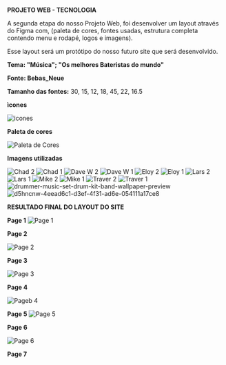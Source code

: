 **PROJETO WEB - TECNOLOGIA** 


A segunda etapa do nosso Projeto Web, foi desenvolver um layout através do Figma com, 
(paleta de cores, fontes usadas, estrutura completa contendo menu e rodapé, logos e imagens).

Esse layout será um protótipo do nosso futuro site que será desenvolvido.


**Tema: "Música"; "Os melhores Bateristas do mundo"** 


**Fonte: Bebas_Neue**

**Tamanho das fontes:** 30, 15, 12, 18, 45, 22, 16.5


**ìcones**


![icones](https://github.com/gustaavoosantos/Projeto-Web/assets/163207767/bf10551f-d32c-4639-8e62-08fd25526b7b)

**Paleta de cores**


![Paleta de Cores](https://github.com/gustaavoosantos/Projeto-Web/assets/163207767/1c1ab502-b36c-40d5-8d19-17a5c8050f9b)



**Imagens utilizadas**




![Chad 2](https://github.com/gustaavoosantos/Projeto-Web/assets/163207767/0cc57ba9-bf8f-49ef-835c-5ae3161d5138)
![Chad 1](https://github.com/gustaavoosantos/Projeto-Web/assets/163207767/e60cc841-25e0-43b4-abdf-cb40ee8dbfef)
![Dave W  2](https://github.com/gustaavoosantos/Projeto-Web/assets/163207767/8296da8b-3e70-4e6e-8c7f-80473cfdb56b)
![Dave W  1](https://github.com/gustaavoosantos/Projeto-Web/assets/163207767/0d7f8ccf-6069-439b-a2ae-7bc548f88411)
![Eloy 2](https://github.com/gustaavoosantos/Projeto-Web/assets/163207767/3ff4ba8f-c4a1-4113-b885-92b77d364a98)
![Eloy 1](https://github.com/gustaavoosantos/Projeto-Web/assets/163207767/3f2bab52-e3c7-4862-9eb3-78c303166c29)
![Lars 2](https://github.com/gustaavoosantos/Projeto-Web/assets/163207767/432fd791-8a36-41f6-a488-2dd30779f793)
![Lars 1](https://github.com/gustaavoosantos/Projeto-Web/assets/163207767/c78ce366-aebe-4c0a-9221-4797b410271d)
![Mike 2](https://github.com/gustaavoosantos/Projeto-Web/assets/163207767/ed653ecb-a3f7-4287-9157-862509a3a91e)
![Mike 1](https://github.com/gustaavoosantos/Projeto-Web/assets/163207767/0c848238-6781-4ba4-8f48-527119bc9dc9)
![Traver 2](https://github.com/gustaavoosantos/Projeto-Web/assets/163207767/61cc6f6d-f156-4009-ae23-77b37ac45895)
![Traver 1](https://github.com/gustaavoosantos/Projeto-Web/assets/163207767/a01fe2c6-d32d-43b1-afef-ccd56b0d3804)
![drummer-music-set-drum-kit-band-wallpaper-preview](https://github.com/gustaavoosantos/Projeto-Web/assets/163207767/b6da9de3-0a1d-41e9-8739-4697f4038db7)
![d5hncnw-4eead6c1-d3ef-4f31-ad6e-054111a17ce8](https://github.com/gustaavoosantos/Projeto-Web/assets/163207767/8d49f8b1-779e-4a6b-b4df-783994e67be3)


**RESULTADO FINAL DO LAYOUT DO SITE**


**Page 1**
![Page 1](https://github.com/gustaavoosantos/Projeto-Web/assets/163207767/2b154fdc-808a-4b61-8630-66f06936ca50)


**Page 2**

![Page 2](https://github.com/gustaavoosantos/Projeto-Web/assets/163207767/77cad316-1584-46fb-8825-7f9f40ae50ae)


**Page 3**

![Page 3](https://github.com/gustaavoosantos/Projeto-Web/assets/163207767/91fa21a2-8c6b-47d7-911d-ca95e5149a28)

**Page 4**

![Pageb 4](https://github.com/gustaavoosantos/Projeto-Web/assets/163207767/fab2eb61-be50-4182-aca2-af42f41ef6f4)


**Page 5**
![Page 5](https://github.com/gustaavoosantos/Projeto-Web/assets/163207767/c787282d-cf05-4f8c-a3ef-32e96bd16807)


**Page 6**

![Page 6](https://github.com/gustaavoosantos/Projeto-Web/assets/163207767/bfcae2f4-e72a-47c6-ae6f-e6affd2bb085)

**Page 7**
